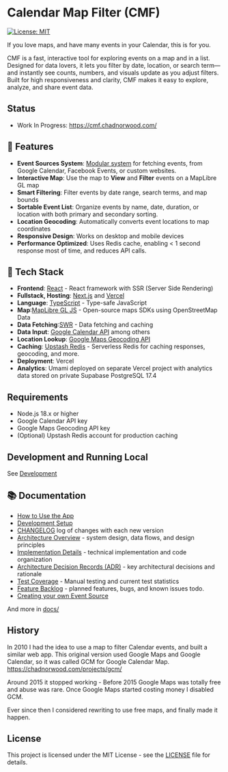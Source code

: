 # Calendar Map Filter (CMF)

[![License: MIT](https://img.shields.io/badge/License-MIT-blue.svg)](https://opensource.org/licenses/MIT)

If you love maps, and have many events in your Calendar, this is for you.

CMF is a fast, interactive tool for exploring events on a map and in a list.
Designed for data lovers, it lets you filter by date, location, or search term—and instantly see counts, numbers, and visuals update as you adjust filters.
Built for high responsiveness and clarity, CMF makes it easy to explore, analyze, and share event data.

## Status

-   Work In Progress: https://cmf.chadnorwood.com/

## 🌟 Features

-   **Event Sources System**: [Modular system](src/lib/api/eventSources/README.md) for fetching events, from Google Calendar, Facebook Events, or custom websites.
-   **Interactive Map**: Use the map to **View** and **Filter** events on a MapLibre GL map
-   **Smart Filtering**: Filter events by date range, search terms, and map bounds
-   **Sortable Event List**: Organize events by name, date, duration, or location with both primary and secondary sorting.
-   **Location Geocoding**: Automatically converts event locations to map coordinates
-   **Responsive Design**: Works on desktop and mobile devices
-   **Performance Optimized**: Uses Redis cache, enabling < 1 second response most of time, and reduces API calls.

## 🔗 Tech Stack

-   **Frontend**: [React](https://reactjs.org/) - React framework with SSR (Server Side Rendering)
-   **Fullstack, Hosting**: [Next.js](https://nextjs.org/) and [Vercel](https://vercel.com/docs/frameworks/nextjs)
-   **Language**: [TypeScript](https://www.typescriptlang.org/) - Type-safe JavaScript
-   **Map**:[MapLibre GL JS](https://maplibre.org/) - Open-source maps SDKs using OpenStreetMap Data
-   **Data Fetching**:[SWR](https://swr.vercel.app/) - Data fetching and caching
-   **Data Input**: [Google Calendar API](https://developers.google.com/calendar) among others
-   **Location Lookup**: [Google Maps Geocoding API](https://developers.google.com/maps/documentation/geocoding/requests-geocoding)
-   **Caching**: [Upstash Redis](https://upstash.com/) - Serverless Redis for caching responses, geocoding, and more.
-   **Deployment**: Vercel
-   **Analytics**: Umami deployed on separate Vercel project with analytics data stored on private Supabase PostgreSQL 17.4

## Requirements

-   Node.js 18.x or higher
-   Google Calendar API key
-   Google Maps Geocoding API key
-   (Optional) Upstash Redis account for production caching

## Development and Running Local

See [Development](docs/development.md)

## 📚 Documentation

-   [How to Use the App](docs/usage.md)
-   [Development Setup](docs/development.md)
-   [CHANGELOG](CHANGELOG.md) log of changes with each new version
-   [Architecture Overview](docs/ARCHITECTURE.md) - system design, data flows, and design principles
-   [Implementation Details](docs/implementation.md) - technical implementation and code organization
-   [Architecture Decision Records (ADR)](docs/adr/README.md) - key architectural decisions and rationale
-   [Test Coverage](docs/tests.md) - Manual testing and current test statistics
-   [Feature Backlog](docs/todo.md) - planned features, bugs, and known issues todo.
-   [Creating your own Event Source](src/lib/api/eventSources)

And more in [docs/](docs/) 

## History

In 2010 I had the idea to use a map to filter Calendar events, and built a similar web app.
This original version used Google Maps and Google Calendar, so it was called GCM for Google Calendar Map.
https://chadnorwood.com/projects/gcm/

Around 2015 it stopped working - Before 2015 Google Maps was totally free and abuse was rare. Once Google Maps started costing money I disabled GCM.

Ever since then I considered rewriting to use free maps, and finally made it happen.

## License

This project is licensed under the MIT License - see the [LICENSE](LICENSE) file for details.

